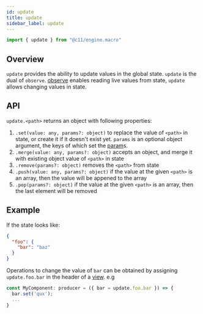 ```yaml
---
id: update
title: update
sidebar_label: update
---
```


```ts
import { update } from "@c11/engine.macro"
```

## Overview
`update` provides the ability to update values in the global state. `update` is
the dual of `observe`. [observe](/docs/api/observe) enables reading live values
from state, `update` allows changing values in state.

## API

`update.<path>` returns an object with following properties:

1. `.set(value: any, params?: object)` to replace the value of `<path>` in
   state, or create it if it doesn't exist yet. `params` is an optional
   object argument, the keys of which set the [param](/docs/api/param)s.
2. `.merge(value: any, params?: object)` accepts an object, and merge it with existing object value
   of `<path>` in state
3. `.remove(params?: object)` removes the `<path>` from state
4. `.push(value: any, params?: object)` if the value at the given `<path>` is an array, then the value will be appened to the array
5. `.pop(params?: object)` if the value at the given `<path>` is an array, then the last element will be removed

## Example

If the state looks like:

```json
{
  "foo": {
    "bar": "baz"
  }
}
```

Operations to change the value of `bar` can be obtained by assigning
`update.foo.bar` in the header of a [view](/docs/api/view). e.g

```ts
const MyComponent: producer = ({ bar = update.foo.bar }) => {
  bar.set('qux');
  ...
}
```
